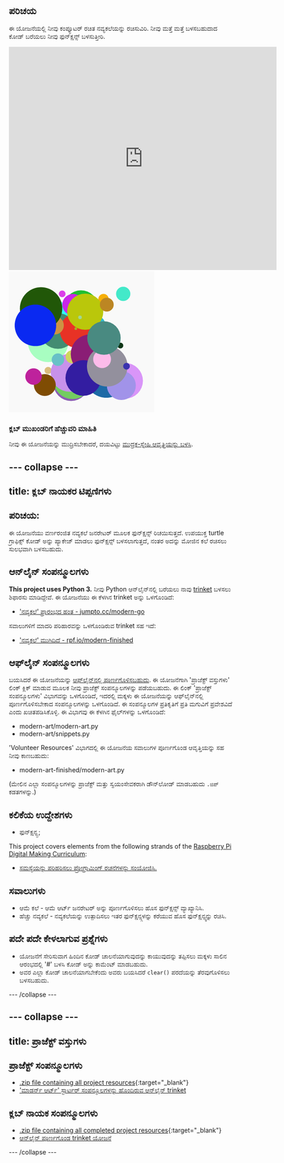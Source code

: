 ## ಪರಿಚಯ

ಈ ಯೋಜನೆಯಲ್ಲಿ ನೀವು ಕಂಪ್ಯೂಟರ್ ರಚಿತ ನವ್ಯಕಲೆಯನ್ನು ರಚಿಸುವಿರಿ. ನೀವು ಮತ್ತೆ ಮತ್ತೆ ಬಳಸಬಹುದಾದ ಕೋಡ್ ಬರೆಯಲು ನೀವು ಫುನ್ಕ್ಷನ್ಸ್ ಬಳಸುತ್ತೀರಿ.

<div class="trinket">
  <iframe src="https://trinket.io/embed/python/47bbc2fc2b?outputOnly=true&start=result" width="600" height="500" frameborder="0" marginwidth="0" marginheight="0" allowfullscreen>
  </iframe>
  <img src="images/modern-finished.png">
</div>

### ಕ್ಲಬ್ ಮುಖಂಡರಿಗೆ ಹೆಚ್ಚುವರಿ ಮಾಹಿತಿ

ನೀವು ಈ ಯೋಜನೆಯನ್ನು ಮುದ್ರಿಸಬೇಕಾದರೆ, ದಯವಿಟ್ಟು [ಮುದ್ರಕ-ಸ್ನೇಹಿ ಆವೃತ್ತಿಯನ್ನು ಬಳಸಿ](https://projects.raspberrypi.org/en/projects/modern-art/print).

## \--- collapse \---

## title: ಕ್ಲಬ್ ನಾಯಕರ ಟಿಪ್ಪಣಿಗಳು

## ಪರಿಚಯ:

ಈ ಯೋಜನೆಯು ವರ್ಣರಂಜಿತ ನವ್ಯಕಲೆ ಜನರೇಟರ್ ಮೂಲಕ ಫುನ್ಕ್ಷನ್ಸ್ ರಿಚಯಿಸುತ್ತದೆ. ಉಪಯುಕ್ತ turtle ಗ್ರಾಫಿಕ್ಸ್ ಕೋಡ್ ಅನ್ನು ಪ್ಯಾಕೇಜ್ ಮಾಡಲು ಫುನ್ಕ್ಷನ್ಸ್ ಬಳಸಲಾಗುತ್ತದೆ, ನಂತರ ಅದನ್ನು ಮೋಜಿನ ಕಲೆ ರಚಿಸಲು ಸುಲಭವಾಗಿ ಬಳಸಬಹುದು.

## ಆನ್‌ಲೈನ್ ಸಂಪನ್ಮೂಲಗಳು

**This project uses Python 3.** ನೀವು Python ಆನ್‌ಲೈನ್‌ನಲ್ಲಿ ಬರೆಯಲು ನಾವು [trinket](https://trinket.io/) ಬಳಸಲು ಶಿಫಾರಸು ಮಾಡಿದ್ದೇವೆ. ಈ ಯೋಜನೆಯು ಈ ಕೆಳಗಿನ trinket ಅನ್ನು ಒಳಗೊಂಡಿದೆ:

* ['ನವ್ಯಕಲೆ' ಪ್ರಾರಂಭದ ಹಂತ - jumpto.cc/modern-go](http://jumpto.cc/modern-go)

ಸವಾಲುಗಳಿಗೆ ಮಾದರಿ ಪರಿಹಾರವನ್ನು ಒಳಗೊಂಡಿರುವ trinket ಸಹ ಇದೆ:

* ['ನವ್ಯಕಲೆ' ಮುಗಿದಿದೆ - rpf.io/modern-finished](https://rpf.io/modern-finished)

## ಆಫ್‌ಲೈನ್ ಸಂಪನ್ಮೂಲಗಳು

ಬಯಸಿದರೆ ಈ ಯೋಜನೆಯನ್ನು [ಆಫ್‌ಲೈನ್‌ನಲ್ಲಿ ಪೂರ್ಣಗೊಳಿಸಬಹುದು](https://www.codeclubprojects.org/en-GB/resources/python-working-offline/). ಈ ಯೋಜನೆಗಾಗಿ 'ಪ್ರಾಜೆಕ್ಟ್ ವಸ್ತುಗಳು' ಲಿಂಕ್ ಕ್ಲಿಕ್ ಮಾಡುವ ಮೂಲಕ ನೀವು ಪ್ರಾಜೆಕ್ಟ್ ಸಂಪನ್ಮೂಲಗಳನ್ನು ಪಡೆಯಬಹುದು. ಈ ಲಿಂಕ್ 'ಪ್ರಾಜೆಕ್ಟ್ ಸಂಪನ್ಮೂಲಗಳು' ವಿಭಾಗವನ್ನು ಒಳಗೊಂಡಿದೆ, ಇದರಲ್ಲಿ ಮಕ್ಕಳು ಈ ಯೋಜನೆಯನ್ನು ಆಫ್‌ಲೈನ್‌ನಲ್ಲಿ ಪೂರ್ಣಗೊಳಿಸಬೇಕಾದ ಸಂಪನ್ಮೂಲಗಳನ್ನು ಒಳಗೊಂಡಿದೆ. ಈ ಸಂಪನ್ಮೂಲಗಳ ಪ್ರತಿಕೃತಿಗೆ ಪ್ರತಿ ಮಗುವಿಗೆ ಪ್ರವೇಶವಿದೆ ಎಂದು ಖಚಿತಪಡಿಸಿಕೊಳ್ಳಿ. ಈ ವಿಭಾಗವು ಈ ಕೆಳಗಿನ ಫೈಲ್‌ಗಳನ್ನು ಒಳಗೊಂಡಿದೆ:

* modern-art/modern-art.py
* modern-art/snippets.py

'Volunteer Resources' ವಿಭಾಗದಲ್ಲಿ ಈ ಯೋಜನೆಯ ಸವಾಲುಗಳ ಪೂರ್ಣಗೊಂಡ ಆವೃತ್ತಿಯನ್ನು ಸಹ ನೀವು ಕಾಣಬಹುದು:

* modern-art-finished/modern-art.py

(ಮೇಲಿನ ಎಲ್ಲಾ ಸಂಪನ್ಮೂಲಗಳನ್ನು ಪ್ರಾಜೆಕ್ಟ್ ಮತ್ತು ಸ್ವಯಂಸೇವಕರಾಗಿ ಡೌನ್‌ಲೋಡ್ ಮಾಡಬಹುದು `.ಜಿಪ್` ಕಡತಗಳನ್ನು.)

## ಕಲಿಕೆಯ ಉದ್ದೇಶಗಳು

* ಫುನ್ಕ್ಷನ್ಸ್ಪ;

This project covers elements from the following strands of the [Raspberry Pi Digital Making Curriculum](https://rpf.io/curriculum):

* [ಸಮಸ್ಯೆಯನ್ನು ಪರಿಹರಿಸಲು ಪ್ರೋಗ್ರಾಮಿಂಗ್ ರಚನೆಗಳನ್ನು ಸಂಯೋಜಿಸಿ.](https://www.raspberrypi.org/curriculum/programming/builder)

## ಸವಾಲುಗಳು

* ಆಮೆ ಕಲೆ - ಆಮೆ ಆರ್ಟ್ ಜನರೇಟರ್ ಅನ್ನು ಪೂರ್ಣಗೊಳಿಸಲು ಹೊಸ ಫುನ್ಕ್ಷನ್ಸ್ ವ್ಯಾಖ್ಯಾನಿಸಿ.
* ಹೆಚ್ಚು ನವ್ಯಕಲೆ - ನವ್ಯಕಲೆಯನ್ನು ಉತ್ಪಾದಿಸಲು ಇತರ ಫುನ್ಕ್ಷನ್ಸ್ಗಳನ್ನು ಕರೆಯುವ ಹೊಸ ಫುನ್ಕ್ಷನ್ಸ್ವನ್ನು ರಚಿಸಿ.

## ಪದೇ ಪದೇ ಕೇಳಲಾಗುವ ಪ್ರಶ್ನೆಗಳು

* ಯೋಜನೆಗೆ ಸೇರಿಸುವಾಗ ಹಿಂದಿನ ಕೋಡ್ ಚಾಲನೆಯಾಗುವುದನ್ನು ಕಾಯುವುದನ್ನು ತಪ್ಪಿಸಲು ಮಕ್ಕಳು ಸಾಲಿನ ಆರಂಭದಲ್ಲಿ '#' ಬಳಸಿ ಕೋಡ್ ಅನ್ನು ಕಾಮೆಂಟ್ ಮಾಡಬಹುದು.
* ಅವರ ಎಲ್ಲಾ ಕೋಡ್ ಚಾಲನೆಯಾಗಬೇಕೆಂದು ಅವರು ಬಯಸಿದರೆ `clear()` ಪರದೆಯನ್ನು ತೆರವುಗೊಳಿಸಲು ಬಳಸಬಹುದು. 

\--- /collapse \---

## \--- collapse \---

## title: ಪ್ರಾಜೆಕ್ಟ್ ವಸ್ತುಗಳು

## ಪ್ರಾಜೆಕ್ಟ್ ಸಂಪನ್ಮೂಲಗಳು

* [.zip file containing all project resources](https://rpf.io/p/en/modern-art-go){:target="_blank"}
* ['ಮಾಡರ್ನ್ ಆರ್ಟ್' ಸ್ಟಾರ್ಟರ್ ಸಂಪನ್ಮೂಲಗಳನ್ನು ಹೊಂದಿರುವ ಆನ್‌ಲೈನ್ trinket](http://jumpto.cc/modern-go)

## ಕ್ಲಬ್ ನಾಯಕ ಸಂಪನ್ಮೂಲಗಳು

* [.zip file containing all completed project resources](https://rpf.io/p/en/modern-art-get){:target="_blank"}
* [ಆನ್‌ಲೈನ್ ಪೂರ್ಣಗೊಂಡ trinket ಯೋಜನೆ](https://trinket.io/python/47bbc2fc2b)

\--- /collapse \---
